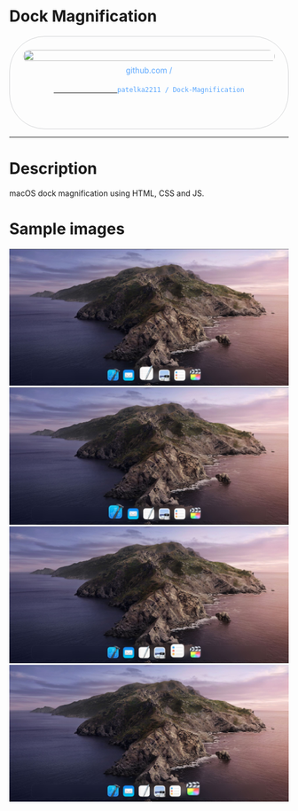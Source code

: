 # Dock Magnification
<div style="width: 100%;text-align: center;">
    <div title="patelka2211/Dock-Magnification on GitHub" style="display: flex;flex-direction: column;align-items: center;justify-content: space-around; max-width: 100vw; margin: auto; padding: 0.6vh;border: 1px solid #b9bbbe99; border-radius: 1.6vh;">
        <img src="https://opengraph.githubassets.com/126f5rfsv12/patelka2211/Dock-Magnification" alt="" style="width: 100%;height: 100%;border-radius: 1vh;">
        <div style="margin: 5px auto;color: #58a6ff;">
            github.com /
            <code>
            <a href="https://github.com/patelka2211/Dock-Magnification" title="patelka2211/Dock-Magnification on GitHub" target="blank_" style="cursor: pointer;">
                <a href="https://github.com/patelka2211" title="patelka2211 on GitHub" style="text-decoration: none;color: #58a6ff;" target="blank_">patelka2211</a> / <a href="https://github.com/patelka2211/Dock-Magnification" title="patelka2211/Dock-Magnification on GitHub" style="text-decoration: none;color: #58a6ff;" target="blank_">Dock-Magnification</a>
            </a>
        </code>
        </div>
    </div>
</div>

---
# Description
macOS dock magnification using HTML, CSS and JS.

# Sample images
![](./images/sample1.jpg)
![](./images/sample2.jpg)
![](./images/sample3.jpg)
![](./images/sample4.jpg)